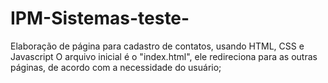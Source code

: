 # IPM-Sistemas-teste-
Elaboração de página para cadastro de contatos, usando HTML, CSS e Javascript
O arquivo inicial é o "index.html", ele redireciona para as outras páginas, de acordo com a necessidade do usuário;

